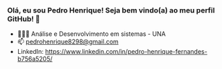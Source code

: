 ### Olá, eu sou Pedro Henrique! Seja bem vindo(a) ao meu perfil GitHub! 👾

- 🧑🏻‍💻 Análise e Desenvolvimento em sistemas - UNA
- 📫 pedrohenrique8298@gmail.com
- LinkedIn: https://www.linkedin.com/in/pedro-henrique-fernandes-b756a5205/
